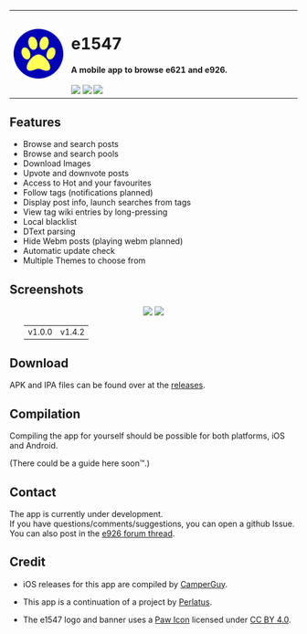 
<p align="center">
<table style="margin-left:auto;margin-right:auto;">
    <tr>
    <td valign="middle" width="20%">
    <img src="assets/icon/paw.png" style="vertical-align:middle;"/>
    </td>
    <td valign="middle">
    <h1>e1547</h1>
    <h4>A mobile app to browse e621 and e926.</h4>
    <a href="https://github.com/clragon/e1547/commits/master"><img src="https://badgen.net/github/commits/clragon/e1547"></a>
    <a href="https://github.com/clragon/e1547/commits/master"><img src="https://badgen.net/github/last-commit/clragon/e1547"></a>
    <a href="blob/master/LICENSE"><img src="https://img.shields.io/github/license/clragon/e1547"><a>
    </td>
    </tr>
</table>
</p>


## Features  

- Browse and search posts
- Browse and search pools
- Download Images
- Upvote and downvote posts
- Access to Hot and your favourites
- Follow tags (notifications planned)
- Display post info, launch searches from tags
- View tag wiki entries by long-pressing 
- Local blacklist
- DText parsing
- Hide Webm posts (playing webm planned)
- Automatic update check
- Multiple Themes to choose from
 

## Screenshots  
  
<p align="center">
  <img src="https://github.com/perlatus/e1547/raw/master/gif/v1.0.0.gif" width="45%">
  <img src="assets/screenshots/v142.gif" width="45%">
</p>
<table style="width:90%;margin-left:auto;margin-right:auto;">
  <tr>
    <td>v1.0.0</td>
    <td>v1.4.2</td>
  </tr>
</table>

## Download  
  
APK and IPA files can be found over at the [releases](https://github.com/clragon/e1547/releases/latest).  

## Compilation

Compiling the app for yourself should be possible for both platforms, iOS and Android.

(There could be a guide here soon™.)

## Contact
The app is currently under development.  
If you have questions/comments/suggestions, you can open a github Issue.  
You can also post in the [e926 forum thread](https://e926.net/forum_topics/25854).  

## Credit
- iOS releases for this app are compiled by [CamperGuy](https://github.com/camperguy).

- This app is a continuation of a project by [Perlatus](https://github.com/perlatus).

- The e1547 logo and banner uses a [Paw Icon](https://fontawesome.com/icons/paw?style=solid) licensed under [CC BY 4.0](https://creativecommons.org/licenses/by/4.0/).
